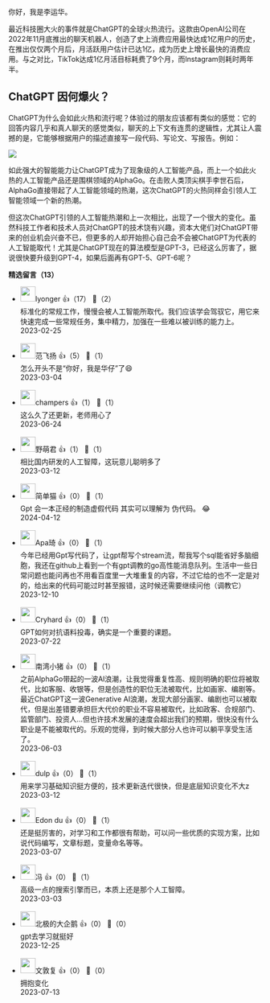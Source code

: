 你好，我是李运华。

最近科技圈大火的事件就是ChatGPT的全球火热流行。这款由OpenAI公司在2022年11月底推出的聊天机器人，创造了史上消费应用最快达成1亿用户的历史，在推出仅仅两个月后，月活跃用户估计已达1亿，成为历史上增长最快的消费应用。与之对比，TikTok达成1亿月活目标耗费了9个月，而Instagram则耗时两年半。

## ChatGPT 因何爆火？

ChatGPT为什么会如此火热和流行呢？体验过的朋友应该都有类似的感觉：它的回答内容几乎和真人聊天的感觉类似，聊天的上下文有连贯的逻辑性，尤其让人震撼的是，它能够根据用户的描述直接写一段代码、写论文、写报告。例如：

![](https://static001.geekbang.org/resource/image/f2/c3/f23db6a4909619d9c8c14876ed8f62c3.png?wh=793x1135)

如此强大的智能能力让ChatGPT成为了现象级的人工智能产品，而上一个如此火热的人工智能产品还是围棋领域的AlphaGo。在击败人类顶尖棋手李世石后，AlphaGo直接带起了人工智能领域的热潮，这次ChatGPT的火热同样会引领人工智能领域一个新的热潮。

但这次ChatGPT引领的人工智能热潮和上一次相比，出现了一个很大的变化。虽然科技工作者和技术人员对ChatGPT的技术饶有兴趣，资本大佬们对ChatGPT带来的创业机会兴奋不已，但更多的人却开始担心自己会不会被ChatGPT为代表的人工智能取代！尤其是ChatGPT现在的算法模型是GPT-3，已经这么厉害了，据说很快要升级到GPT-4，如果后面再有GPT-5、GPT-6呢？
<div><strong>精选留言（13）</strong></div><ul>
<li><img src="https://static001.geekbang.org/account/avatar/00/14/0c/30/d4737cd5.jpg" width="30px"><span>lyonger</span> 👍（17） 💬（2）<div>标准化的常规工作，慢慢会被人工智能所取代。我们应该学会驾驭它，用它来快速完成一些常规任务，集中精力，加强在一些难以被训练的能力上。</div>2023-02-25</li><br/><li><img src="https://static001.geekbang.org/account/avatar/00/29/87/e1/b3edcc09.jpg" width="30px"><span>范飞扬</span> 👍（5） 💬（1）<div>怎么开头不是“你好，我是华仔”了😄</div>2023-03-04</li><br/><li><img src="http://thirdwx.qlogo.cn/mmopen/vi_32/ZBAFYNOLbJe8tO8roSL16zuEkfAaCGia0ehPm70ZTkUaauB2Cmh6uWh40DukzedVI26o5BB3q1AtJUJV3YQ3Zyw/132" width="30px"><span>champers</span> 👍（1） 💬（1）<div>这么久了还更新，老师用心了</div>2023-06-24</li><br/><li><img src="http://thirdwx.qlogo.cn/mmopen/vi_32/Q0j4TwGTfTIYwU1a3Af6hcsuOKiadw0fW7zaka6ZBGNicONBpLvQTTiaDWy4iapJ8PWkxkgwLelqReuwywjic4EGKIg/132" width="30px"><span>野萌君</span> 👍（1） 💬（1）<div>相比国内研发的人工智障，这玩意儿聪明多了</div>2023-03-12</li><br/><li><img src="https://static001.geekbang.org/account/avatar/00/1c/7a/f5/54a5084b.jpg" width="30px"><span>简单猫</span> 👍（0） 💬（1）<div>Gpt 会一本正经的制造虚假代码
其实可以理解为 伪代码。
😂</div>2024-04-12</li><br/><li><img src="https://static001.geekbang.org/account/avatar/00/38/a0/06/f0ca94ca.jpg" width="30px"><span>Apa琦</span> 👍（0） 💬（1）<div>今年已经用Gpt写代码了，让gpt帮写个stream流，帮我写个sql能省好多脑细胞，我还在github上看到一个有gpt调教的go高性能消息队列。生活中一些日常问题也能问再也不用看百度里一大堆重复的内容，不过它给的也不一定是对的，给出来的代码可能过时甚至报错，这时候还需要继续问他（调教它）</div>2023-12-10</li><br/><li><img src="https://static001.geekbang.org/account/avatar/00/18/41/59/78042964.jpg" width="30px"><span>Cryhard</span> 👍（0） 💬（1）<div>GPT如何对抗语料投毒，确实是一个重要的课题。</div>2023-07-22</li><br/><li><img src="https://static001.geekbang.org/account/avatar/00/13/70/5f/bcf802bb.jpg" width="30px"><span>南湾小猪</span> 👍（0） 💬（1）<div>之前AlphaGo带起的一波AI浪潮，让我觉得重复性高、规则明确的职位将被取代，比如客服、收银等，但是创造性的职位无法被取代，比如画家、编剧等。最近ChatGPT这一波Generative AI浪潮，发现大部分画家、编剧也可以被取代，但是出差错要承担巨大代价的职业不容易被取代，比如政客、合规部门、监管部门、投资人…但也许技术发展的速度会超出我们的预期，很快没有什么职业是不能被取代的。乐观的觉得，到时候大部分人也许可以躺平享受生活了。</div>2023-06-03</li><br/><li><img src="https://static001.geekbang.org/account/avatar/00/14/10/3d/b3991de7.jpg" width="30px"><span>dulp</span> 👍（0） 💬（1）<div>用来学习基础知识挺方便的，技术更新迭代很快，但是底层知识变化不大z</div>2023-03-12</li><br/><li><img src="https://static001.geekbang.org/account/avatar/00/10/66/36/b4a4e6fb.jpg" width="30px"><span>Edon du</span> 👍（0） 💬（1）<div>还是挺厉害的，对学习和工作都很有帮助，可以问一些优质的实现方案，比如说代码编写，文章标题，变量命名等等。</div>2023-03-07</li><br/><li><img src="https://static001.geekbang.org/account/avatar/00/13/27/5a/0927c3e4.jpg" width="30px"><span>冯</span> 👍（0） 💬（1）<div>高级一点的搜索引擎而已，本质上还是那个人工智障。</div>2023-03-03</li><br/><li><img src="https://static001.geekbang.org/account/avatar/00/0f/f4/49/2b938b4f.jpg" width="30px"><span>北极的大企鹅</span> 👍（0） 💬（0）<div>gpt去学习就挺好</div>2023-12-25</li><br/><li><img src="https://static001.geekbang.org/account/avatar/00/12/3c/fa/e2990931.jpg" width="30px"><span>文敦复</span> 👍（0） 💬（0）<div>拥抱变化</div>2023-07-13</li><br/>
</ul>